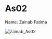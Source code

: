 # As02
Name: Zainab Fatima

![Zainab_As02](https://user-images.githubusercontent.com/49693169/125415995-108ad364-5dbe-4b2d-99e5-b6d8bb0c3d23.PNG)
